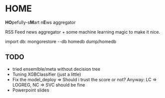 # HOME
**HO**pefully-s**M**art n**E**ws aggregator

RSS Feed news aggregator + some machine learning magic to make it nice.

import db: mongorestore --db homedb dump/homedb

## TODO
* tried ensemlble/meta without decision tree
* Tuning XGBClassifier (just a little)
* Fix the model_deploy => Should i trust the score or not? Anyway:
    LC => LOGREG,
    NC => SVC should be fine
* Powerpoint slides
